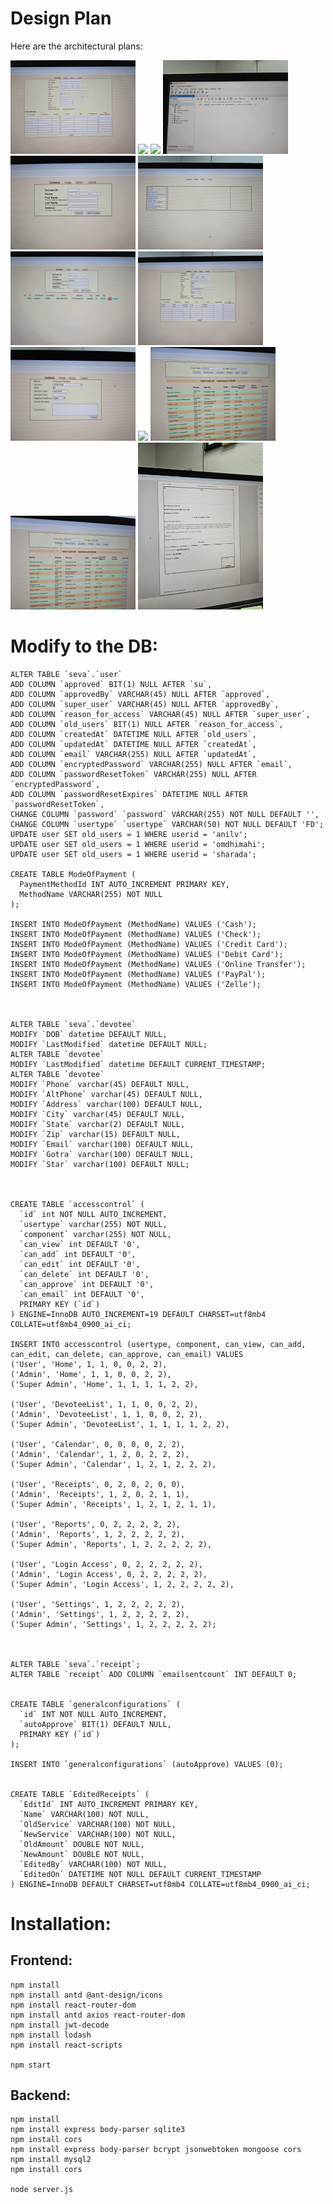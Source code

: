 # Design Plan

Here are the architectural plans:

<p float="left">
  <img src="Arch/Old_images/20240527_190413.jpg" width="200" />
  <img src="Arch/Old_images/20240527_190423.jpg" width="200" />
  <img src="Arch/Old_images/20240527_190439.jpg" width="200" />
  <img src="Arch/Old_images/20240527_190706.jpg" width="200" />
  <img src="Arch/Old_images/20240527_190407.jpg" width="200" />
  <img src="Arch/Old_images/20240527_190418.jpg" width="200" />
  <img src="Arch/Old_images/20240527_190455.jpg" width="200" />
  <img src="Arch/Old_images/20240527_190459.jpg" width="200" />
  <img src="Arch/Old_images/20240527_190510.jpg" width="200" />
  <img src="Arch/Old_images/20240527_190514.jpg" width="200" />
  <img src="Arch/Old_images/20240530_194554.jpg" width="200" />
  <img src="Arch/Old_images/20240530_194559.jpg" width="200" />
  <img src="Arch/Old_images/20240530_194721.jpg" width="200" />
</p>


# Modify to the DB:
```
ALTER TABLE `seva`.`user` 
ADD COLUMN `approved` BIT(1) NULL AFTER `su`,
ADD COLUMN `approvedBy` VARCHAR(45) NULL AFTER `approved`,
ADD COLUMN `super_user` VARCHAR(45) NULL AFTER `approvedBy`,
ADD COLUMN `reason_for_access` VARCHAR(45) NULL AFTER `super_user`,
ADD COLUMN `old_users` BIT(1) NULL AFTER `reason_for_access`,
ADD COLUMN `createdAt` DATETIME NULL AFTER `old_users`,
ADD COLUMN `updatedAt` DATETIME NULL AFTER `createdAt`,
ADD COLUMN `email` VARCHAR(255) NULL AFTER `updatedAt`,
ADD COLUMN `encryptedPassword` VARCHAR(255) NULL AFTER `email`,
ADD COLUMN `passwordResetToken` VARCHAR(255) NULL AFTER `encryptedPassword`,
ADD COLUMN `passwordResetExpires` DATETIME NULL AFTER `passwordResetToken`,
CHANGE COLUMN `password` `password` VARCHAR(255) NOT NULL DEFAULT '',
CHANGE COLUMN `usertype` `usertype` VARCHAR(50) NOT NULL DEFAULT 'FD';
UPDATE user SET old_users = 1 WHERE userid = 'anilv';
UPDATE user SET old_users = 1 WHERE userid = 'omdhimahi';
UPDATE user SET old_users = 1 WHERE userid = 'sharada';

CREATE TABLE ModeOfPayment (
  PaymentMethodId INT AUTO_INCREMENT PRIMARY KEY,
  MethodName VARCHAR(255) NOT NULL
);

INSERT INTO ModeOfPayment (MethodName) VALUES ('Cash');
INSERT INTO ModeOfPayment (MethodName) VALUES ('Check');
INSERT INTO ModeOfPayment (MethodName) VALUES ('Credit Card');
INSERT INTO ModeOfPayment (MethodName) VALUES ('Debit Card');
INSERT INTO ModeOfPayment (MethodName) VALUES ('Online Transfer');
INSERT INTO ModeOfPayment (MethodName) VALUES ('PayPal');
INSERT INTO ModeOfPayment (MethodName) VALUES ('Zelle');



ALTER TABLE `seva`.`devotee` 
MODIFY `DOB` datetime DEFAULT NULL,
MODIFY `LastModified` datetime DEFAULT NULL;
ALTER TABLE `devotee`
MODIFY `LastModified` datetime DEFAULT CURRENT_TIMESTAMP;
ALTER TABLE `devotee`
MODIFY `Phone` varchar(45) DEFAULT NULL,
MODIFY `AltPhone` varchar(45) DEFAULT NULL,
MODIFY `Address` varchar(100) DEFAULT NULL,
MODIFY `City` varchar(45) DEFAULT NULL,
MODIFY `State` varchar(2) DEFAULT NULL,
MODIFY `Zip` varchar(15) DEFAULT NULL,
MODIFY `Email` varchar(100) DEFAULT NULL,
MODIFY `Gotra` varchar(100) DEFAULT NULL,
MODIFY `Star` varchar(100) DEFAULT NULL;



CREATE TABLE `accesscontrol` (
  `id` int NOT NULL AUTO_INCREMENT,
  `usertype` varchar(255) NOT NULL,
  `component` varchar(255) NOT NULL,
  `can_view` int DEFAULT '0',
  `can_add` int DEFAULT '0',
  `can_edit` int DEFAULT '0',
  `can_delete` int DEFAULT '0',
  `can_approve` int DEFAULT '0',
  `can_email` int DEFAULT '0',
  PRIMARY KEY (`id`)
) ENGINE=InnoDB AUTO_INCREMENT=19 DEFAULT CHARSET=utf8mb4 COLLATE=utf8mb4_0900_ai_ci;

INSERT INTO accesscontrol (usertype, component, can_view, can_add, can_edit, can_delete, can_approve, can_email) VALUES
('User', 'Home', 1, 1, 0, 0, 2, 2),
('Admin', 'Home', 1, 1, 0, 0, 2, 2),
('Super Admin', 'Home', 1, 1, 1, 1, 2, 2),

('User', 'DevoteeList', 1, 1, 0, 0, 2, 2),
('Admin', 'DevoteeList', 1, 1, 0, 0, 2, 2),
('Super Admin', 'DevoteeList', 1, 1, 1, 1, 2, 2),

('User', 'Calendar', 0, 0, 0, 0, 2, 2),
('Admin', 'Calendar', 1, 2, 0, 2, 2, 2),
('Super Admin', 'Calendar', 1, 2, 1, 2, 2, 2),

('User', 'Receipts', 0, 2, 0, 2, 0, 0),
('Admin', 'Receipts', 1, 2, 0, 2, 1, 1),
('Super Admin', 'Receipts', 1, 2, 1, 2, 1, 1),

('User', 'Reports', 0, 2, 2, 2, 2, 2),
('Admin', 'Reports', 1, 2, 2, 2, 2, 2),
('Super Admin', 'Reports', 1, 2, 2, 2, 2, 2),

('User', 'Login Access', 0, 2, 2, 2, 2, 2),
('Admin', 'Login Access', 0, 2, 2, 2, 2, 2),
('Super Admin', 'Login Access', 1, 2, 2, 2, 2, 2),

('User', 'Settings', 1, 2, 2, 2, 2, 2),
('Admin', 'Settings', 1, 2, 2, 2, 2, 2),
('Super Admin', 'Settings', 1, 2, 2, 2, 2, 2);



ALTER TABLE `seva`.`receipt`;
ALTER TABLE `receipt` ADD COLUMN `emailsentcount` INT DEFAULT 0;


CREATE TABLE `generalconfigurations` (
  `id` INT NOT NULL AUTO_INCREMENT,
  `autoApprove` BIT(1) DEFAULT NULL,
  PRIMARY KEY (`id`)
);

INSERT INTO `generalconfigurations` (autoApprove) VALUES (0);


CREATE TABLE `EditedReceipts` (
  `EditId` INT AUTO_INCREMENT PRIMARY KEY,
  `Name` VARCHAR(100) NOT NULL,
  `OldService` VARCHAR(100) NOT NULL,
  `NewService` VARCHAR(100) NOT NULL,
  `OldAmount` DOUBLE NOT NULL,
  `NewAmount` DOUBLE NOT NULL,
  `EditedBy` VARCHAR(100) NOT NULL,
  `EditedOn` DATETIME NOT NULL DEFAULT CURRENT_TIMESTAMP
) ENGINE=InnoDB DEFAULT CHARSET=utf8mb4 COLLATE=utf8mb4_0900_ai_ci;

```

# Installation:

## Frontend:
```
npm install
npm install antd @ant-design/icons
npm install react-router-dom
npm install antd axios react-router-dom
npm install jwt-decode
npm install lodash
npm install react-scripts

npm start
```


## Backend:
```
npm install
npm install express body-parser sqlite3
npm install cors
npm install express body-parser bcrypt jsonwebtoken mongoose cors
npm install mysql2
npm install cors

node server.js
```
